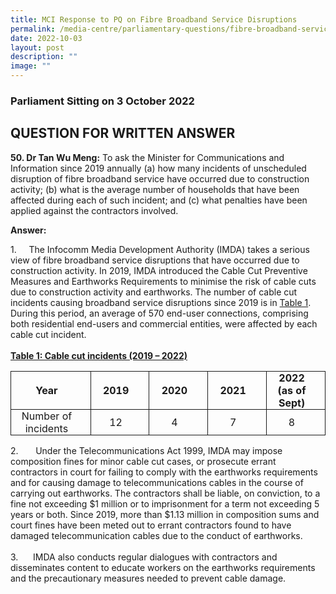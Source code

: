 ```yaml
---
title: MCI Response to PQ on Fibre Broadband Service Disruptions
permalink: /media-centre/parliamentary-questions/fibre-broadband-service-disruptions/
date: 2022-10-03
layout: post
description: ""
image: ""
---
```

<h3>Parliament Sitting on 3 October 2022</h3>
<h2>QUESTION FOR WRITTEN ANSWER</h2>
<p><strong>50. Dr Tan Wu Meng:</strong> To ask the Minister for Communications and Information since 2019 annually (a) how many incidents of unscheduled disruption of fibre broadband service have occurred due to construction activity; (b) what is the average number of households that have been affected during each of such incident; and (c) what penalties have been applied against the contractors involved.</p>
<p><strong>Answer:</strong></p>
<div>
<p><span>1.<span style="white-space: pre;">		</span>The Infocomm Media Development Authority (IMDA) takes a serious view of fibre broadband service disruptions that have occurred due to construction activity. In 2019, IMDA introduced the Cable Cut Preventive Measures and Earthworks Requirements to minimise the risk of cable cuts due to construction activity and earthworks. The number of cable cut incidents causing broadband service disruptions since 2019 is in <span style="text-decoration: underline;">Table 1</span>. During this period, </span><span>an average of 570 end-user connections, comprising both residential end-users and commercial entities, were affected by each cable cut incident.<br>
<br>
</span><strong><span style="text-decoration: underline;">Table 1: Cable cut incidents (2019 – 2022)</span></strong></p>
<p> </p>
<table style="border: none;" cellpadding="0" cellspacing="0" border="1">
    <tbody>
        <tr>
            <td style="width: 98.6pt; padding: 0cm 5.4pt; border-style: solid; border-width: 1pt; text-align: left;">
            <p style="margin: 0cm 9.6pt 0.25pt 0cm; text-align: center;"><strong><span>Year</span></strong></p>
            </td>
            <td style="width: 70pt; padding: 0cm 5.4pt; border-left: none; border-top-style: solid; border-right-style: solid; border-bottom-style: solid; text-align: left;">
            <p style="margin: 0cm 9.6pt 0.25pt 0cm; text-align: center;"><strong><span>2019</span></strong></p>
            </td>
            <td style="width: 70.05pt; padding: 0cm 5.4pt; border-left: none; border-top-style: solid; border-right-style: solid; border-bottom-style: solid; text-align: left;">
            <p style="margin: 0cm 9.6pt 0.25pt 0cm; text-align: center;"><strong><span>2020</span></strong></p>
            </td>
            <td style="width: 70pt; padding: 0cm 5.4pt; border-left: none; border-top-style: solid; border-right-style: solid; border-bottom-style: solid; text-align: left;">
            <p style="margin: 0cm 9.6pt 0.25pt 0cm; text-align: center;"><strong><span>2021</span></strong></p>
            </td>
            <td style="width: 70.05pt; padding: 0cm 5.4pt; border-left: none; border-top-style: solid; border-right-style: solid; border-bottom-style: solid; text-align: left;">
            <p style="margin: 0cm 9.6pt 0.25pt 0cm; text-align: center;"><strong><span>2022 (as of Sept)</span></strong></p>
            </td>
        </tr>
        <tr>
            <td style="width: 98.6pt; padding: 0cm 5.4pt; border-top: none; border-right-style: solid; border-bottom-style: solid; border-left-style: solid; text-align: left;" valign="top">
            <p style="margin: 0cm 9.6pt 0.25pt 0cm; text-align: center;"><span>Number of incidents</span></p>
            </td>
            <td style="width: 70pt; padding: 0cm 5.4pt; border-top: none; border-left: none; border-right-style: solid; border-bottom-style: solid; text-align: left;">
            <p style="margin: 0cm 9.6pt 0.25pt 0cm; text-align: center;"><span>12</span></p>
            </td>
            <td style="width: 70.05pt; padding: 0cm 5.4pt; border-top: none; border-left: none; border-right-style: solid; border-bottom-style: solid; text-align: left;">
            <p style="margin: 0cm 9.6pt 0.25pt 0cm; text-align: center;"><span>4</span></p>
            </td>
            <td style="width: 70pt; padding: 0cm 5.4pt; border-top: none; border-left: none; border-right-style: solid; border-bottom-style: solid; text-align: left;">
            <p style="margin: 0cm 9.6pt 0.25pt 0cm; text-align: center;"><span>7</span></p>
            </td>
            <td style="width: 70.05pt; padding: 0cm 5.4pt; border-top: none; border-left: none; border-right-style: solid; border-bottom-style: solid; text-align: left;">
            <p style="margin: 0cm 9.6pt 0.25pt 0cm; text-align: center;"><span>8</span></p>
            </td>
        </tr>
    </tbody>
</table>
<p>2.<span style="white-space: pre;">		</span>Under the Telecommunications Act 1999, IMDA may impose composition fines for minor cable cut cases, or prosecute errant contractors in court for failing to comply with the earthworks requirements and for causing damage to telecommunications cables in the course of carrying out earthworks. The contractors shall be liable, on conviction, to a fine not exceeding $1 million or to imprisonment for a term not exceeding 5 years or both. Since 2019, more than $1.13 million in composition sums and court fines have been meted out to errant contractors found to have damaged telecommunication cables due to the conduct of earthworks.<br>
<br>
3.<span style="white-space: pre;">		</span>IMDA also conducts regular dialogues with contractors and disseminates content to educate workers on the earthworks requirements and the precautionary measures needed to prevent cable damage.</p>
</div>
